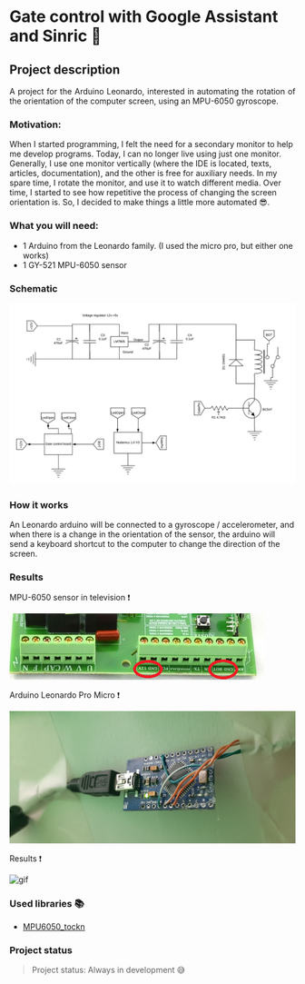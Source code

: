# Gate control with Google Assistant and Sinric :door:
## Project description
<p align="justify"> A project for the Arduino Leonardo, interested in automating the rotation of the orientation of the computer screen, using an MPU-6050 gyroscope. </p>


### Motivation:
When I started programming, I felt the need for a secondary monitor to help me develop programs. Today, I can no longer live using just one monitor. Generally, I use one monitor vertically (where the IDE is located, texts, articles, documentation), and the other is free for auxiliary needs. In my spare time, I rotate the monitor, and use it to watch different media. Over time, I started to see how repetitive the process of changing the screen orientation is. So, I decided to make things a little more automated :sunglasses:.

### What you will need:
 - 1 Arduino from the Leonardo family. (I used the micro pro, but either one works)      
 - 1 GY-521 MPU-6050 sensor      

### Schematic 
 ![Esquema](https://github.com/SamueldaCostaAraujoNunes/Gate-control-with-google-assistant/blob/master/src/Schematic.png)
 
 
### How it works
An Leonardo arduino will be connected to a gyroscope / accelerometer, and when there is a change in the orientation of the sensor, the arduino will send a keyboard shortcut to the computer to change the direction of the screen.

### Results

  MPU-6050 sensor in television :exclamation:
  
 ![Sensor](https://github.com/SamueldaCostaAraujoNunes/Gate-control-with-google-assistant/blob/master/src/GateBoard.png)
 
  Arduino Leonardo Pro Micro :exclamation:
  
 ![Leonardo](https://github.com/SamueldaCostaAraujoNunes/Automatic-monitor-rotation/blob/master/src/leonardo-pro-micro.jpg)
 
 Results :exclamation:
 
 ![gif](https://github.com/SamueldaCostaAraujoNunes/Automatic-monitor-rotation/blob/master/src/rotation-gif.gif)
 
### Used libraries :books:
 - [MPU6050_tockn](https://github.com/tockn/MPU6050_tockn)
 
### Project status
 > Project status: Always in development :sweat_smile:
